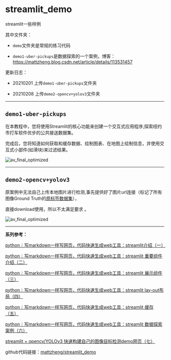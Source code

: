 # streamlit_demo
streamlit一些样例

其中文件夹：

- `demo`文件夹是常规的练习代码

- `demo1-uber-pickups`是数据探索的一个案例，博客：https://mattzheng.blog.csdn.net/article/details/113531457


更新日志：

- 20210201 上传`demo1-uber-pickups`文件夹

- 20210208 上传`demo2-opencv+yolov3`文件夹


---

## `demo1-uber-pickups`

在本教程中，您将使用Streamlit的核心功能来创建一个交互式应用程序;探索纽约市打车软件优步的公共接送数据集。

完成后，您将知道如何获取和缓存数据、绘制图表、在地图上绘制信息，并使用交互式小部件(如滑块)来过滤结果。

![av_final_optimized](https://img-blog.csdnimg.cn/20210201224312608.png?x-oss-process=image/watermark,type_ZmFuZ3poZW5naGVpdGk,shadow_10,text_aHR0cHM6Ly9ibG9nLmNzZG4ubmV0L3NpbmF0XzI2OTE3Mzgz,size_16,color_FFFFFF,t_70)




---

## `demo2-opencv+yolov3`

原案例中无法自己上传本地图片进行检测,事先提供好了图片url连接（标记了所有图像Ground Truth的[原标签数据集](https://streamlit-self-driving.s3-us-west-2.amazonaws.com/labels.csv.gz)），

直接download使用，所以不太满足要求  。


![av_final_optimized](https://raw.githubusercontent.com/streamlit/demo-self-driving/master/av_final_optimized.gif)




---


**系列参考：**

[python︱写markdown一样写网页，代码快速生成web工具：streamlit介绍（一）](https://mattzheng.blog.csdn.net/article/details/113484942)

[python︱写markdown一样写网页，代码快速生成web工具：streamlit 重要组件介绍（二）](https://mattzheng.blog.csdn.net/article/details/113485525)

[python︱写markdown一样写网页，代码快速生成web工具：streamlit 展示组件（三）](https://mattzheng.blog.csdn.net/article/details/113486304)

[python︱写markdown一样写网页，代码快速生成web工具：streamlit lay-out布局（四）](https://mattzheng.blog.csdn.net/article/details/113530944)

[python︱写markdown一样写网页，代码快速生成web工具：streamlit 缓存（五）](https://mattzheng.blog.csdn.net/article/details/113531087)

[python︱写markdown一样写网页，代码快速生成web工具：streamlit 数据探索案例（六）](https://mattzheng.blog.csdn.net/article/details/113531457)

[streamlit + opencv/YOLOv3 快速构建自己的图像目标检测demo网页（七）](https://mattzheng.blog.csdn.net/article/details/113758554)

github代码链接：[mattzheng/streamlit_demo](https://github.com/mattzheng/streamlit_demo)



